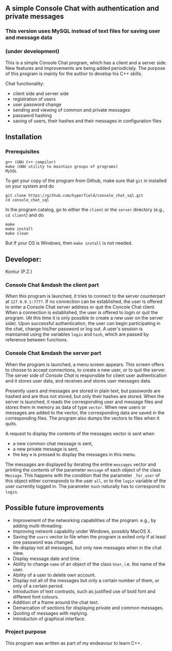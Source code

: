 ## A simple Console Chat with authentication and private messages
### This version uses MySQL instead of text files for saving user and message data
### (under development)

This is a simple Console Chat program, which has a client and a server side. New features and improvements are being added periodiclaly. The purpose of this program is mainly for the author to develop his C++ skills.

Chat functionality:

- client side and server side
- registration of users
- user password change
- sending and viewing of common and private messages
- password hashing
- saving of users, their hashes and their messages in configuration files

## Installation

### Prerequisites

    g++ (GNU C++ compiler)
    make (GNU utility to maintain groups of programs)
    MySQL

To get your copy of the program from Github, make sure that `git` in installed on your system and do

    git clone https://github.com/hyperfield/console_chat_sql.git
    cd console_chat_sql

In the program catalog, go to either the `client` or the `server` directory (e.g., `cd client`) and do

    make
    make install
    make clean

But if your OS is Windows, then `make install` is not needed.

## Developer:

Kontur (P.Z.)


### Console Chat &mdash the client part

When this program is launched, it tries to connect to the server counterpart at `127.0.0.1:7777`. If no connection can be established, the user is offered to enter a Console Chat server address or quit the Concole Chat client. When a connection is established, the user is offered to login or quit the program. (At this time it is only possible to create a new user on the server side). Upon successful authentication, the user can begin participating in the chat, change his/her password or log out. A user's session is maintained using the variables `login` and `hash`, which are passed by reference between functions.

### Console Chat &mdash the server part

When the program is launched, a menu screen appears. This screen offers to choose to accept connections, to create a new user, or to quit the server. The server side of *Console Chat* is responsible for client user authentication and it stores user data, and receives and stores user messages data.

Presently users and messages are stored in plain text, but passwords are hashed and are thus not stored, but only their hashes are stored. When the server is launched, it reads the corresponding user and message files and stores them in memory as data of type `vector`. When new users or messages are added to the vector, the corresponding data are saved in the corresponding files. The program also dumps the vectors to files when it quits.

A request to display the contents of the messages vector is sent when
- a new common chat message is sent,
- a new private message is sent,
- the key `m` is pressed to display the messages in this menu.

The messages are displayed by iterating the entire `messages` vector and printing the contents of the parameter `message` of each object of the class `Message`. This happens with the condition that the parameter `_for_user` of this object either corresponds to the user `all`, or to the `login` variable of the user currently logged in. The parameter `hash` naturally has to correspond to `login`.

## Possible future improvements

- Improvement of the networking capabilities of the program: e.g., by adding multi-threading.
- Improving network capability under Windows, possibly MacOS X.
- Saving the `users` vector to file when the program is exited only if at least one password was changed.
- Re-display not all messages, but only new messages when in the chat view.
- Display message date and time.
- Ability to change `name` of an object of the class `User`, i.e. the name of the user.
- Ability of a user to delete own account.
- Display not all of the messages but only a certain number of them, or only of a certain period.
- Introduction of text contrasts, such as justified use of bold font and different font colours.
- Addition of a frame around the chat text.
- Demarcation of sections for displaying private and common messages.
- Quoting of messages with replying.
- Introducton of graphical interface.


### Project purpose

This program was written as part of my endeavour to learn C++.